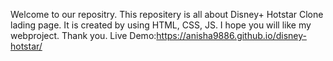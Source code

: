 Welcome to our repositry. 
This repositery is all about Disney+ Hotstar Clone lading page.
It is created by using HTML, CSS, JS.
I hope you will like my webproject. Thank you.
Live Demo:https://anisha9886.github.io/disney-hotstar/
